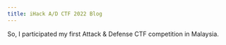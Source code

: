 ```yaml
---
title: iHack A/D CTF 2022 Blog
---
```

So, I participated my first Attack & Defense CTF competition in Malaysia.